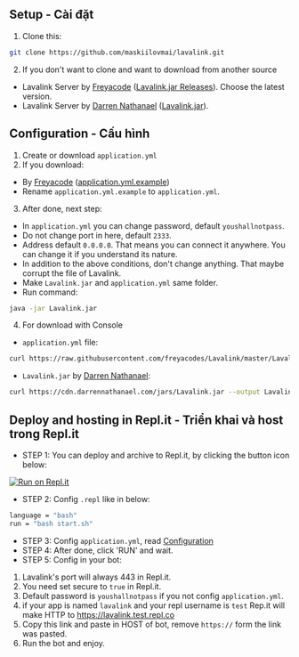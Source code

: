 ## Setup - Cài đặt

1. Clone this:
```sh
git clone https://github.com/maskiilovmai/lavalink.git
```

2. If you don't want to clone and want to download from another source
- Lavalink Server by [Freyacode](https://github.com/freyacodes) ([Lavalink.jar Releases](https://github.com/freyacodes/Lavalink/releases)). Choose the latest version.
- Lavalink Server by [Darren Nathanael](https://darrennathanael.com/) ([Lavalink.jar](https://cdn.darrennathanael.com/jars/Lavalink.jar)).

## Configuration - Cấu hình
1. Create or download `application.yml`
2. If you download:
- By [Freyacode](https://github.com/freyacodes) ([application.yml.example](https://raw.githubusercontent.com/freyacodes/Lavalink/master/LavalinkServer/application.yml.example))
- Rename `application.yml.example` to `application.yml`.
3. After done, next step:
- In `application.yml` you can change password, default `youshallnotpass`.
- Do not change port in here, default `2333`.
- Address default `0.0.0.0`. That means you can connect it anywhere. You can change it if you understand its nature.
- In addition to the above conditions, don't change anything. That maybe corrupt the file of Lavalink.
- Make `Lavalink.jar` and `application.yml` same folder.
- Run command:
```sh
java -jar Lavalink.jar
```
4. For download with Console
- `application.yml` file:
```sh
curl https://raw.githubusercontent.com/freyacodes/Lavalink/master/LavalinkServer/application.yml.example --output application.yml
```
- `Lavalink.jar` by [Darren Nathanael](https://darrennathanael.com/):
```sh
curl https://cdn.darrennathanael.com/jars/Lavalink.jar --output Lavalink.jar
```

## Deploy and hosting in Repl.it - Triển khai và host trong Repl.it
- STEP 1: You can deploy and archive to Repl.it, by clicking the button icon below:

[![Run on Repl.it](https://repl.it/badge/github/SudhanPlayz/Discord-MusicBot)](https://repl.it/github/maskiilovmai/lavalink)

- STEP 2: Config `.repl` like in below:
```sh
language = "bash"
run = "bash start.sh"
```
- STEP 3: Config `application.yml`, read [Configuration](https://github.com/maskiilovmai/lavalink#configuration---c%E1%BA%A5u-h%C3%ACnh)
- STEP 4: After done, click 'RUN' and wait.
- STEP 5: Config in your bot:
1. Lavalink's port will always 443 in Repl.it.
2. You need set secure to `true` in Repl.it.
3. Default password is `youshallnotpass` if you not config `application.yml`.
4. if your app is named `lavalink` and your repl username is `test` Rep.it will make HTTP to https://lavalink.test.repl.co
5. Copy this link and paste in HOST of bot, remove `https://` form the link was pasted.
6. Run the bot and enjoy.